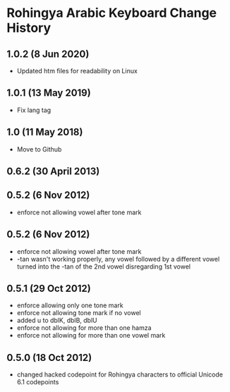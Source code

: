 Rohingya Arabic Keyboard Change History
=======================

1.0.2 (8 Jun 2020)
-------------------
* Updated htm files for readability on Linux

1.0.1 (13 May 2019)
-----------------
* Fix lang tag

1.0 (11 May 2018)
-----------------
* Move to Github

0.6.2 (30 April 2013)
-----------------

0.5.2 (6 Nov 2012)
-----------------
* enforce not allowing vowel after tone mark

0.5.2 (6 Nov 2012)
-----------------
* enforce not allowing vowel after tone mark
* -tan wasn't working properly, any vowel followed by a different vowel turned into the -tan of the 2nd vowel disregarding 1st vowel

0.5.1 (29 Oct 2012)
-----------------
* enforce allowing only one tone mark
* enforce not allowing tone mark if no vowel
* added u to dblK, dblB, dblU
* enforce not allowing for more than one hamza
* enforce not allowing for more than one vowel mark

0.5.0 (18 Oct 2012)
-----------------
* changed hacked codepoint for Rohingya characters to official Unicode 6.1 codepoints

